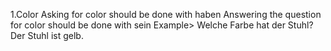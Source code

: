 1.Color
Asking for color should be done with haben
Answering the question for color should be done with sein
Example>
Welche Farbe hat der Stuhl? Der Stuhl ist gelb.